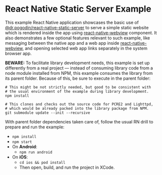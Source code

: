 # React Native Static Server Example

This example React Native application showcases the basic use of
[@dr.pogodin/react-native-static-server] to serve a simple static website which
is rendered inside the app using [react-native-webview] component. It also
demonstrates a few optional features relevant to such example, like messaging
between the native app and a web app inside [react-native-webview], and opening
selected web app links separately in the system browser app.

**BEWARE:** To facilitate library development needs, this example is set up
differently from a real project &mdash; instead of consuming library code from
a node module installed from NPM, this example consumes the library from its
parent folder. Because of this, be sure to execute in the parent folder:
```shell
# This might be not strictly needed, but good to be consistent with
# the usual environment of the example during library development.
npm install

# This clones and checks out the source code for PCRE2 and Lighttpd,
# which would be already packed into the library package from NPM.
git submodule update --init --recursive
```

With parent folder dependencies taken care of, follow the usual RN drill
to prepare and run the example:
- `npm install`
- `npm start`
- On **Android**:
  - `npm run android`
- On **iOS**:
  - `cd ios && pod install`
  - Then open, build, and run the project in XCode.

[@dr.pogodin/react-native-static-server]: https://www.npmjs.com/package/@dr.pogodin/react-native-static-server
[react-native-webview]: https://www.npmjs.com/package/react-native-webview

